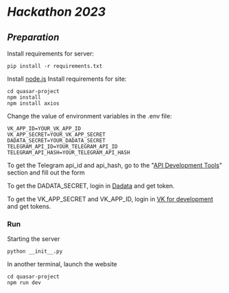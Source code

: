 # _Hackathon 2023_
## _Preparation_
Install requirements for server:
``` 
pip install -r requirements.txt
```
Install [node.js](https://nodejs.org/en) 
Install requirements for site:
``` 
cd quasar-project
npm install
npm install axios
``` 
Change the value of environment variables in the .env file:
```
VK_APP_ID=YOUR_VK_APP_ID
VK_APP_SECRET=YOUR_VK_APP_SECRET
DADATA_SECRET=YOUR_DADATA_SECRET
TELEGRAM_API_ID=YOUR_TELEGRAM_API_ID 
TELEGRAM_API_HASH=YOUR_TELEGRAM_API_HASH
```

To get the Telegram api_id and api_hash, go to the "[API Development Tools]" section and fill out the form

To get the DADATA_SECRET, login in [Dadata] and get token.

To get the VK_APP_SECRET and VK_APP_ID, login in [VK for development] and get tokens.

### Run
Starting the server
```
python __init__.py
```
In another terminal, launch the website
```
cd quasar-project
npm run dev
```

[VK for development]: <https://dev.vk.com/ru>
[Dadata]: <https://dadata.ru/api/>
[API Development Tools]: <https://my.telegram.org/apps>
